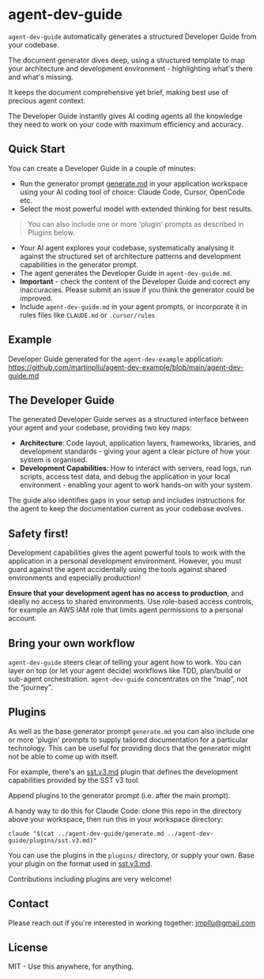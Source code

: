 # agent-dev-guide

`agent-dev-guide` automatically generates a structured Developer Guide from your codebase. 

The document generator dives deep, using a structured template to map your architecture and development environment - highlighting what's there and what's missing. 

It keeps the document comprehensive yet brief, making best use of precious agent context.

The Developer Guide instantly gives AI coding agents all the knowledge they need to work on your code with maximum efficiency and accuracy.

## Quick Start

You can create a Developer Guide in a couple of minutes:

- Run the generator prompt [generate.md](https://raw.githubusercontent.com/martinpllu/agent-dev-guide/refs/heads/main/generate.md) in your application workspace using your AI coding tool of choice: Claude Code, Cursor, OpenCode etc. 
- Select the most powerful model with extended thinking for best results.
> You can also include one or more 'plugin' prompts as described in Plugins below.
- Your AI agent explores your codebase, systematically analysing it against the structured set of architecture patterns and development capabilities in the generator prompt.
- The agent generates the Developer Guide in `agent-dev-guide.md`. 
- **Important** - check the content of the Developer Guide and correct any inaccuracies. Please submit an issue if you think the generator could be improved.
- Include `agent-dev-guide.md` in your agent prompts, or incorporate it in rules files like `CLAUDE.md` or `.cursor/rules`

## Example

Developer Guide generated for the `agent-dev-example` application: https://github.com/martinpllu/agent-dev-example/blob/main/agent-dev-guide.md

## The Developer Guide

The generated Developer Guide serves as a structured interface between your agent and your codebase, providing two key maps:

- **Architecture**: Code layout, application layers, frameworks, libraries, and development standards - giving your agent a clear picture of how your system is organised.
- **Development Capabilities**: How to interact with servers, read logs, run scripts, access test data, and debug the application in your local environment - enabling your agent to work hands-on with your system.

The guide also identifies gaps in your setup and includes instructions for the agent to keep the documentation current as your codebase evolves.

## Safety first!

Development capabilities gives the agent powerful tools to work with the application in a personal development environment. However, you must guard against the agent accidentally using the tools against shared environments and especially production!

**Ensure that your development agent has no access to production**, and ideally no access to shared environments. Use role-based access controls, for example an AWS IAM role that limits agent permissions to a personal account.

## Bring your own workflow

`agent-dev-guide` steers clear of telling your agent how to work. You can layer on top (or let your agent decide) workflows like TDD, plan/build or sub-agent orchestration. `agent-dev-guide` concentrates on the “map”, not the “journey”. 

## Plugins

As well as the base generator prompt `generate.md` you can also include one or more 'plugin' prompts to supply tailored documentation for a particular technology. This can be useful for providing docs that the generator might not be able to come up with itself.

For example, there's an [sst.v3.md](plugins/sst.v3.md) plugin that defines the development capabilities provided by the SST v3 tool.

Append plugins to the generator prompt (i.e. after the main prompt). 

A handy way to do this for Claude Code: clone this repo in the directory above your workspace, then run this in your workspace directory:

```
claude "$(cat ../agent-dev-guide/generate.md ../agent-dev-guide/plugins/sst.v3.md)"
```

You can use the plugins in the `plugins/` directory, or supply your own. Base your plugin on the format used in [sst.v3.md](plugins/sst.v3.md).

Contributions including plugins are very welcome!

## Contact

Please reach out if you're interested in working together: jmpllu@gmail.com

## License

MIT - Use this anywhere, for anything.


